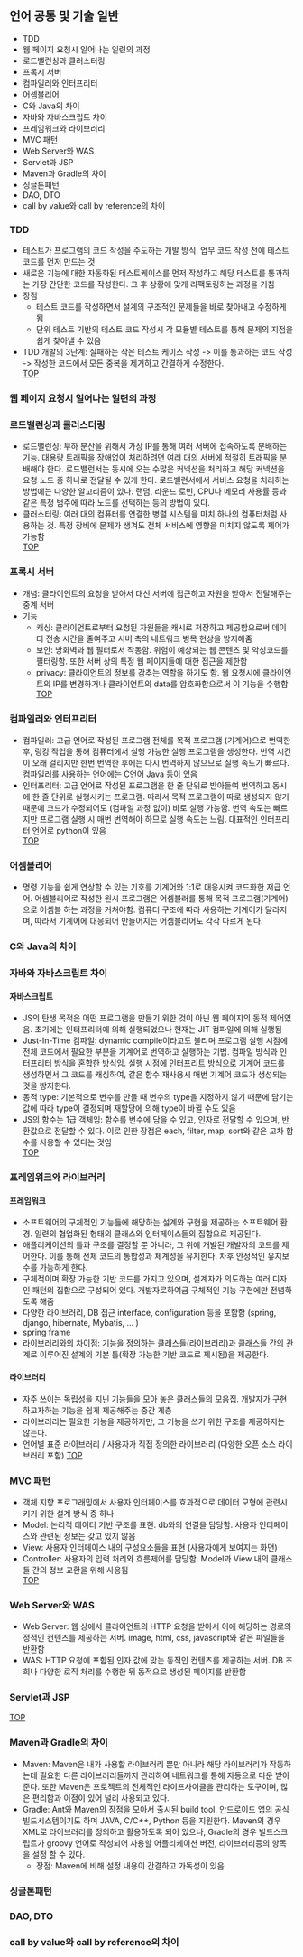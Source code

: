## 언어 공통 및 기술 일반
- TDD
- 웹 페이지 요청시 일어나는 일련의 과정
- 로드밸런싱과 클러스터링
- 프록시 서버
- 컴파일러와 인터프리터
- 어셈블리어
- C와 Java의 차이
- 자바와 자바스크립트 차이
- 프레임워크와 라이브러리
- MVC 패턴
- Web Server와 WAS
- Servlet과 JSP
- Maven과 Gradle의 차이
- 싱글톤패턴
- DAO, DTO
- call by value와 call by reference의 차이

### TDD
- 테스트가 프로그램의 코드 작성을 주도하는 개발 방식. 업무 코드 작성 전에 테스트 코드를 먼저 만드는 것
- 새로운 기능에 대한 자동화된 테스트케이스를 먼저 작성하고 해당 테스트를 통과하는 가장 간단한 코드를 작성한다. 그 후 상황에 맞게 리팩토링하는 과정을 거침
- 장점
  - 테스트 코드를 작성하면서 설계의 구조적인 문제들을 바로 찾아내고 수정하게 됨
  - 단위 테스트 기반의 테스트 코드 작성시 각 모듈별 테스트를 통해 문제의 지점을 쉽게 찾아낼 수 있음
- TDD 개발의 3단계: 실패하는 작은 테스트 케이스 작성 -> 이를 통과하는 코드 작성 -> 작성한 코드에서 모든 중복을 제거하고 간결하게 수정한다.  
<a href="#top">TOP</a>

### 웹 페이지 요청시 일어나는 일련의 과정

### 로드밸런싱과 클러스터링
- 로드밸런싱: 부하 분산을 위해서 가상 IP를 통해 여러 서버에 접속하도록 분배하는 기능. 대용량 트래픽을 장애없이 처리하려면 여러 대의 서버에 적절히 트래픽을 분배해야 한다. 로드밸런서는 동시에 오는 수많은 커넥션을 처리하고 해당 커넥션을 요청 노드 중 하나로 전달될 수 있게 한다. 로드밸런서에서 서비스 요청을 처리하는 방법에는 다양한 알고리즘이 있다. 랜덤, 라운드 로빈, CPU나 메모리 사용률 등과 같은 특정 범주에 따라 노드를 선택하는 등의 방법이 있다.
- 클러스터링: 여러 대의 컴퓨터를 연결한 병렬 시스템을 마치 하나의 컴퓨터처럼 사용하는 것. 특정 장비에 문제가 생겨도 전체 서비스에 영향을 미치지 않도록 제어가 가능함  
<a href="#top">TOP</a>

### 프록시 서버
- 개념: 클라이언트의 요청을 받아서 대신 서버에 접근하고 자원을 받아서 전달해주는 중계 서버
- 기능
  - 캐싱: 클라이언트로부터 요청된 자원들을 캐시로 저장하고 제공함으로써 데이터 전송 시간을 줄여주고 서버 측의 네트워크 병목 현상을 방지해줌
  - 보안: 방화벽과 웹 필터로서 작동함. 위험이 예상되는 웹 콘텐츠 및 악성코드를 필터링함. 또한 서버 상의 특정 웹 페이지들에 대한 접근을 제한함
  - privacy: 클라이언트의 정보를 감추는 역할을 하기도 함. 웹 요청시에 클라이언트의 IP를 변경하거나 클라이언트의 data를 암호화함으로써 이 기능을 수행함  
<a href="#top">TOP</a>

### 컴파일러와 인터프리터
- 컴파일러: 고급 언어로 작성된 프로그램 전체를 목적 프로그램 (기계어)으로 번역한 후, 링킹 작업을 통해 컴퓨터에서 실행 가능한 실행 프로그램을 생성한다. 번역 시간이 오래 걸리지만 한번 번역한 후에는 다시 번역하지 않으므로 실행 속도가 빠르다. 컴파일러를 사용하는 언어에는 C언어 Java 등이 있음
- 인터프리터: 고급 언어로 작성된 프로그램을 한 줄 단위로 받아들여 번역하고 동시에 한 줄 단위로 실행시키는 프로그램. 따라서 목적 프로그램이 따로 생성되지 않기 때문에 코드가 수정되어도 (컴파일 과정 없이) 바로 실행 가능함. 번역 속도는 빠르지만 프로그램 실행 시 매번 번역해야 하므로 실행 속도는 느림. 대표적인 인터프리터 언어로 python이 있음  
<a href="#top">TOP</a>

### 어셈블리어
- 명령 기능을 쉽게 연상할 수 있는 기호를 기계어와 1:1로 대응시켜 코드화한 저급 언어. 어셈블리어로 작성한 원시 프로그램은 어셈블러를 통해 목적 프로그램(기계어)으로 어셈블 하는 과정을 거쳐야함. 컴퓨터 구조에 따라 사용하는 기계어가 달라지며, 따라서 기계어에 대응되어 만들어지는 어셈블리어도 각각 다르게 된다.

### C와 Java의 차이


### 자바와 자바스크립트 차이
#### 자바스크립트
- JS의 탄생 목적은 어떤 프로그램을 만들기 위한 것이 아닌 웹 페이지의 동적 제어였음. 초기에는 인터프리터에 의해 실행되었으나 현재는 JIT 컴파일에 의해 실행됨
- Just-In-Time 컴파일: dynamic compile이라고도 불리며 프로그램 실행 시점에 전체 코드에서 필요한 부분을 기계어로 번역하고 실행하는 기법. 컴파일 방식과 인터프리터 방식을 혼합한 방식임. 실행 시점에 인터프리트 방식으로 기계어 코드를 생성하면서 그 코드를 캐싱하여, 같은 함수 재사용시 매번 기계어 코드가 생성되는 것을 방지한다. 
- 동적 type: 기본적으로 변수를 만들 때 변수의 type을 지정하지 않기 때문에 담기는 값에 따라 type이 결정되며 재할당에 의해 type이 바뀔 수도 있음
- JS의 함수는 1급 객체임: 함수를 변수에 담을 수 있고, 인자로 전달할 수 있으며, 반환값으로 전달할 수 있다. 이로 인한 장점은 each, filter, map, sort와 같은 고차 함수를 사용할 수 있다는 것임  
<a href="#top">TOP</a>

### 프레임워크와 라이브러리
#### 프레임워크
- 소프트웨어의 구체적인 기능들에 해당하는 설계와 구현을 제공하는 소프트웨어 환경. 일련의 협업화된 형태의 클래스와 인터페이스들의 집합으로 제공된다.
- 애플리케이션의 틀과 구조를 결정할 뿐 아니라, 그 위에 개발된 개발자의 코드를 제어한다. 이를 통해 전체 코드의 통합성과 체계성을 유지한다. 차후 안정적인 유지보수를 가능하게 한다.
- 구체적이며 확장 가능한 기반 코드를 가지고 있으며, 설계자가 의도하는 여러 디자인 패턴의 집합으로 구성되어 있다. 개발자로하여금 구체적인 기능 구현에만 전념하도록 해줌
- 다양한 라이브러리, DB 접근 interface, configuration 등을 포함함 (spring, django, hibernate, Mybatis, ... )
- spring frame
- 라이브러리와의 차이점: 기능을 정의하는 클래스들(라이브러리)과 클래스들 간의 관계로 이루어진 설계의 기본 틀(확장 가능한 기반 코드로 제시됨)을 제공한다.
#### 라이브러리
- 자주 쓰이는 독립성을 지닌 기능들을 모아 놓은 클래스들의 모음집. 개발자가 구현하고자하는 기능을 쉽게 제공해주는 중간 계층
- 라이브러리는 필요한 기능을 제공하지만, 그 기능을 쓰기 위한 구조를 제공하지는 않는다.
- 언어별 표준 라이브러리 / 사용자가 직접 정의한 라이브러리 (다양한 오픈 소스 라이브러리 포함)
<a href="#top">TOP</a>

### MVC 패턴
- 객체 지향 프로그래밍에서 사용자 인터페이스를 효과적으로 데이터 모형에 관련시키기 위한 설계 방식 중 하나
- Model: 논리적 데이터 기반 구조를 표현. db와의 연결을 담당함. 사용자 인터페이스와 관련된 정보는 갖고 있지 않음
- View: 사용자 인터페이스 내의 구성요소들을 표현 (사용자에게 보여지는 화면)
- Controller: 사용자의 입력 처리와 흐름제어를 담당함. Model과 View 내의 클래스들 간의 정보 교환을 위해 사용됨  
<a href="#top">TOP</a>

### Web Server와 WAS
- Web Server: 웹 상에서 클라이언트의 HTTP 요청을 받아서 이에 해당하는 경로의 정적인 컨텐츠를 제공하는 서버. image, html, css, javascript와 같은 파일들을 반환함
- WAS: HTTP 요청에 포함된 인자 값에 맞는 동적인 컨텐츠를 제공하는 서버. DB 조회나 다양한 로직 처리를 수행한 뒤 동적으로 생성된 페이지를 반환함

### Servlet과 JSP
<a href="#top">TOP</a>

### Maven과 Gradle의 차이
- Maven: Maven은 내가 사용할 라이브러리 뿐만 아니라 해당 라이브러리가 작동하는데 필요한 다른 라이브러리들까지 관리하여 네트워크를 통해 자동으로 다운 받아준다. 또한 Maven은 프로젝트의 전체적인 라이프사이클을 관리하는 도구이며, 많은 편리함과 이점이 있어 널리 사용되고 있다.
- Gradle: Ant와 Maven의 장점을 모아서 출시된 build tool. 안드로이드 앱의 공식 빌드시스템이기도 하며 JAVA, C/C++, Python 등을 지원한다. Maven의 경우 XML로 라이브러리를 정의하고 활용하도록 되어 있으나, Gradle의 경우 빌드스크립트가 groovy 언어로 작성되어 사용할 어플리케이션 버전, 라이브러리등의 항목을 설정 할 수 있다.
  - 장점: Maven에 비해 설정 내용이 간결하고 가독성이 있음

### 싱글톤패턴
### DAO, DTO
### call by value와 call by reference의 차이
